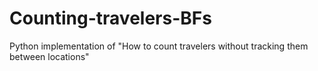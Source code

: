 # Counting-travelers-BFs
Python implementation of "How to count travelers without tracking them between locations"
